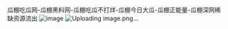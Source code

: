 
瓜棚吃瓜网-瓜棚黑料网-瓜棚吃瓜不打烊-瓜棚今日大瓜-瓜棚正能量-瓜棚深网稀缺资源流出
![image](https://github.com/user-attachments/assets/4cd868a5-dee6-4847-84b0-e83e1e57903a)
![Uploading image.png…]()
